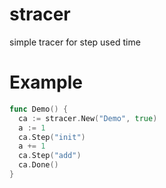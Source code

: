 # stracer
simple tracer for step used time

# Example
```go
func Demo() {
  ca := stracer.New("Demo", true)
  a := 1
  ca.Step("init")
  a += 1
  ca.Step("add")
  ca.Done()
}
```
